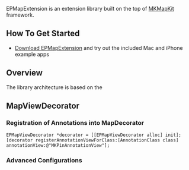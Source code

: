 EPMapExtension is an extension library built on the top of [MKMapKit](http://developer.apple.com/library/ios/#documentation/MapKit/Reference/MapKit_Framework_Reference/_index.html) framework.

## How To Get Started

- [Download EPMapExtension]() and try out the included Mac and iPhone example apps

## Overview

The library architecture is based on the 

## MapViewDecorator


### Registration of Annotations into MapDecorator

    EPMapViewDecorator *decorator = [[EPMapViewDecorator alloc] init];
    [decorator registerAnnotationViewForClass:[AnnotationClass class] annotationView:@"MKPinAnnotationView"];

### Advanced Configurations


###

  
